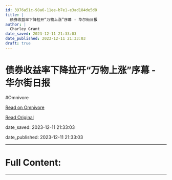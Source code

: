 ```yaml
---
id: 3976a51c-98a6-11ee-b7e1-e3ad184de5d8
title: |
  债券收益率下降拉开“万物上涨”序幕 - 华尔街日报
author: |
  Charley Grant
date_saved: 2023-12-11 21:33:03
date_published: 2023-12-11 21:33:03
draft: true
---
```


# 债券收益率下降拉开“万物上涨”序幕 - 华尔街日报
#Omnivore

[Read on Omnivore](https://omnivore.app/me/-18c5c442549)

[Read Original](https://cn.wsj.com/amp/articles/%E5%80%BA%E5%88%B8%E6%94%B6%E7%9B%8A%E7%8E%87%E4%B8%8B%E9%99%8D%E6%8B%89%E5%BC%80-%E4%B8%87%E7%89%A9%E4%B8%8A%E6%B6%A8-%E5%BA%8F%E5%B9%95-88790512)

date_saved: 2023-12-11 21:33:03

date_published: 2023-12-11 21:33:03

--- 

# Full Content: 



---

